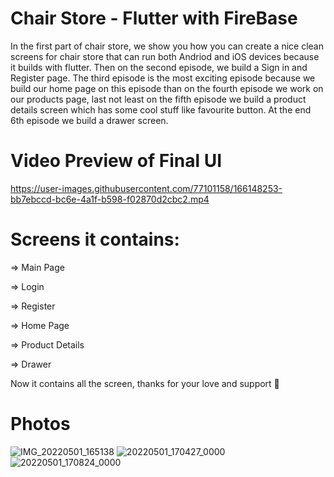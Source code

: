 # Chair Store - Flutter with FireBase
In the first part of chair store, we show you how you can create a nice clean screens for chair store that can run both Andriod and iOS devices because it builds with flutter. Then on the second episode, we build a Sign in and  Register page. The third episode is the most exciting episode because we build our home page on this episode than on the fourth episode we work on our products page, last not least on the fifth episode we build a product details screen which has some cool stuff like favourite button. At the end 6th episode we build a drawer screen.

# Video Preview of Final UI
https://user-images.githubusercontent.com/77101158/166148253-bb7ebccd-bc6e-4a1f-b598-f02870d2cbc2.mp4

# Screens it contains:
=> Main Page

=> Login

=> Register

=> Home Page

=> Product Details

=> Drawer

Now it contains all the screen, thanks for your love and support 🙏

# Photos
![IMG_20220501_165138](https://user-images.githubusercontent.com/77101158/166152382-441c7173-07b2-439b-83b5-bd6ce0958975.jpg)
![20220501_170427_0000](https://user-images.githubusercontent.com/77101158/166152379-ef181a51-b9dd-4e5d-9af2-c92caa169da2.png)
![20220501_170824_0000](https://user-images.githubusercontent.com/77101158/166152381-8134165c-a34f-41a1-82d7-ae8d8e6fbde3.png)
